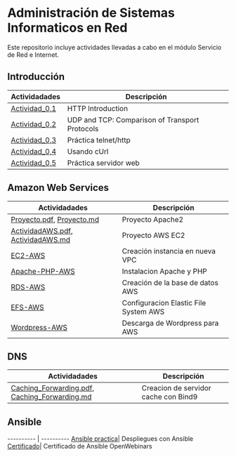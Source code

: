 # Administración de Sistemas Informaticos en Red
Este repositorio incluye actividades llevadas a cabo en el módulo Servicio de Red e Internet.

## Introducción

Actividadades | Descripción
---------- | ----------
[Actividad_0,1](Tema0/Actividad0.1.md)| HTTP Introduction
[Actividad_0,2](Tema0/Actividad0.2.md)| UDP and TCP: Comparison of Transport Protocols
[Actividad_0,3](Tema0/Actividad0.3.md)| Práctica telnet/http
[Actividad_0,4](Tema0/Actividad0.4.md)| Usando cUrl
[Actividad_0,5](Tema0/Actividad0.5.md)| Práctica servidor web

## Amazon Web Services

Actividadades | Descripción
---------- | ----------
[Proyecto.pdf](https://github.com/VolodimirY/SREI/blob/main/Tema0/SREI%20Practicas.pdf), [Proyecto.md](https://github.com/VolodimirY/SREI/blob/main/Tema0/Proyecto.md)| Proyecto Apache2
[ActividadAWS.pdf](https://github.com/VolodimirY/SREI/blob/main/ActividadAWS_volodimir.pdf), [ActividadAWS.md](https://github.com/VolodimirY/SREI/blob/main/ActividadAWS_volodimir.md)| Proyecto AWS EC2
[EC2-AWS](https://github.com/VolodimirY/SREI/blob/main/S5.Instalaci%C3%B3n%20Wordpress%20en%20Instancia%20EC2/S5.Instalaci%C3%B3n%20Wordpress%20en%20Instancia%20EC2.md#_3znysh7)| Creación instancia en nueva VPC
[Apache-PHP-AWS](https://github.com/VolodimirY/SREI/blob/main/S5.Instalaci%C3%B3n%20Wordpress%20en%20Instancia%20EC2/S5.Instalaci%C3%B3n%20Wordpress%20en%20Instancia%20EC2.md#_2et92p0)| Instalacion Apache y PHP
[RDS-AWS](https://github.com/VolodimirY/SREI/blob/main/S5.Instalaci%C3%B3n%20Wordpress%20en%20Instancia%20EC2/S5.Instalaci%C3%B3n%20Wordpress%20en%20Instancia%20EC2.md#_tyjcwt)| Creación de la base de datos AWS
[EFS-AWS](https://github.com/VolodimirY/SREI/blob/main/S5.Instalaci%C3%B3n%20Wordpress%20en%20Instancia%20EC2/S5.Instalaci%C3%B3n%20Wordpress%20en%20Instancia%20EC2.md#_3dy6vkm)| Configuracion Elastic File System AWS
[Wordpress-AWS](https://github.com/VolodimirY/SREI/blob/main/S5.Instalaci%C3%B3n%20Wordpress%20en%20Instancia%20EC2/S5.Instalaci%C3%B3n%20Wordpress%20en%20Instancia%20EC2.md#_4d34og8)|Descarga de Wordpress para AWS

## DNS

Actividadades | Descripción
---------- | ----------
[Caching_Forwarding.pdf](https://github.com/VolodimirY/SREI/blob/main/Tema2/SREI%20Practica5_Cache_server_Forwarding.pdf), [Caching_Forwarding.md](https://github.com/VolodimirY/SREI/blob/main/Tema2/SREI%20Practica5_Cache_server_Forwarding/SREI%20Practica5_Cache_server_Forwarding.md) | Creacion de servidor cache con Bind9

## Ansible

---------- | ----------
[Ansible practica](https://github.com/VolodimirY/ASIR/blob/main/Ansible%20practica.pdf)| Despliegues con Ansible
[Certificado](https://github.com/VolodimirY/ASIR/blob/main/certificado_onboarding_de_becas_openwebinars.pdf)| Certificado de Ansible OpenWebinars
